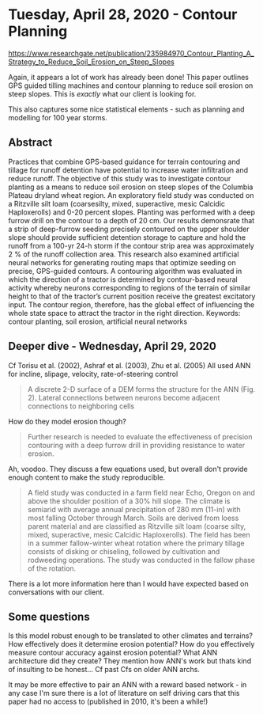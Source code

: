 # Tuesday, April 28, 2020 - Contour Planning

https://www.researchgate.net/publication/235984970_Contour_Planting_A_Strategy_to_Reduce_Soil_Erosion_on_Steep_Slopes


Again, it appears a lot of work has already been done! This paper outlines GPS guided tilling machines and contour planning to reduce soil erosion on steep slopes. This is _exactly_ what our client is looking for.

This also captures some nice statistical elements - such as planning and modelling for 100 year storms.

## Abstract

Practices that combine GPS-based guidance for terrain contouring and tillage for runoff detention have potential to increase water infiltration and reduce runoff. The objective of this study was to investigate contour planting as a means to reduce soil erosion on steep slopes of the Columbia Plateau dryland wheat region. An exploratory field study was conducted on a Ritzville silt loam (coarsesilty, mixed, superactive, mesic Calcidic Haploxerolls) and 0-20 percent slopes. Planting was performed with a deep furrow drill on the contour to a depth of 20 cm. Our results demonsrate that a strip of deep-furrow seeding precisely contoured on the upper shoulder slope should provide sufficient detention storage to capture and hold the runoff from a 100-yr 24-h storm if the contour strip area was approximately 2 % of the runoff collection area. This research also examined artificial neural networks for generating routing maps that optimize seeding on precise, GPS-guided contours. A contouring algorithm was evaluated in which the direction of a tractor is determined by contour-based neural activity whereby neurons corresponding to regions of the terrain of similar height to that of the tractor’s current position receive the greatest excitatory input. The contour region, therefore, has the global effect of influencing the whole state space to attract the tractor in the right direction. Keywords: contour planting, soil erosion, artificial neural networks


## Deeper dive - Wednesday, April 29, 2020
Cf Torisu et al. (2002), Ashraf et al. (2003), Zhu et al. (2005)
All used ANN for incline, slipage, velocity, rate-of-steering control


> A discrete 2-D surface of 
a DEM forms the structure for the ANN (Fig. 2).  Lateral connections between 
neurons become adjacent connections to neighboring cells

How do they model erosion though?

>  Further research is needed to evaluate the effectiveness of precision 
contouring with a deep furrow drill in providing resistance to water erosion.

Ah, voodoo. They discuss a few equations used, but overall don't provide enough content to make the study reproducible. 


>  A field study was conducted in a farm field near Echo, Oregon on and 
above the shoulder position of a 30% hill slope.  The climate is semiarid with 
average annual precipitation of 280 mm (11-in) with most falling October through 
March.  Soils are derived from loess parent material and are classified as Ritzville 
silt loam (coarse silty, mixed, superactive, mesic Calcidic  Haploxerolls).  The 
field has been in a summer fallow-winter wheat rotation where the primary tillage 
consists of disking or chiseling, followed by cultivation and rodweeding 
operations.  The study was conducted in the fallow phase of the rotation. 


There is a lot more information here than I would have expected based on conversations with our client. 

## Some questions

Is this model robust enough to be translated to other climates and terrains?
How effectively does it determine erosion potential?
How do you effectively measure contour accuracy against erosion potential?
What ANN architecture did they create? They mention how ANN's work but thats kind of insulting to be honest... Cf past Cfs on older ANN archs.

It may be more effective to pair an ANN with a reward based network - in any case I'm sure there is a lot of literature on self driving cars that this paper had no access to (published in 2010, it's been a while!)

